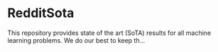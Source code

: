 # RedditSota
This repository provides state of the art (SoTA) results for all machine learning problems. We do our best to keep th…
